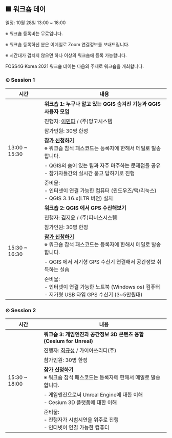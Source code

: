 ## ■ 워크숍 데이
일정: 10월 28일 13:00 ~ 18:00

※ 워크숍 등록비는 무료입니다.

※ 워크숍 등록하신 분은 이메일로 Zoom 연결정보를 보내드립니다.

※ 시간대가 겹치지 않으면 하나 이상의 워크숍에 등록 가능합니다.

FOSS4G Korea 2021 워크숍 데이는 다음의 주제로 워크숍을 개최합니다.

### ⊙ Session 1
<table>
  <thead>
    <tr>
      <th>시간</th>
      <th>내용</th>
    </tr>
  </thead>
  <tbody>
    <tr>
      <td rowspan=6>13:00 ~ 15:30</td>
      <td><b>워크숍 1: 누구나 알고 있는 QGIS 숨겨진 기능과 QGIS 사용자 모임</b></td>
    </tr>
    <tr>
      <td>진행자: <a href="mailto:mapplus@gmail.com">이민파</a> / (주)망고시스템</td>
    </tr>
    <tr>
      <td>참가인원: 30명 한정</td>
    </tr>
    <tr>
      <td>
        <b><a href="https://docs.google.com/forms/d/e/1FAIpQLSeRQw8OXscZ3gJgkDkYD6nt1DAYj3oBpqAbTWAhQrs5lPkF0w/viewform?usp=sf_link">참가 신청하기</a></b><br> 
        ※ 워크숍 참석 패스코드는 등록자에 한해서 메일로 발송합니다.</td>
    </tr>
    <tr>
      <td>
         - QGIS의 숨어 있는 팁과 자주 마주하는 문제점들 공유<br>
         - 참가자들간의 실시간 묻고 답하기로 진행
      </td>
    </tr>
    <tr>
      <td>준비물:<br>
        - 인터넷이 연결 가능한 컴퓨터 (윈도우즈/맥/리눅스)<br>
        - QGIS 3.16.x(LTR 버전) 설치
      </td>
    </tr>
    <tr>
      <td rowspan=6>15:30 ~ 16:30</td>
      <td><b>워크숍 2: QGIS 에서 GPS 수신해보기</b></td>
    </tr>
    <tr>
      <td>진행자: <a href="mailto:aliasgis@gmail.com">김지윤</a> / (주)피너스시스템</td>
    </tr>
    <tr>
      <td>참가인원: 30명 한정</td>
    </tr>
    <tr>
      <td>
        <b><a href="https://docs.google.com/forms/d/e/1FAIpQLSeRQw8OXscZ3gJgkDkYD6nt1DAYj3oBpqAbTWAhQrs5lPkF0w/viewform?usp=sf_link">참가 신청하기</a></b><br> 
        ※ 워크숍 참석 패스코드는 등록자에 한해서 메일로 발송합니다.</td>
    </tr>
    <tr>
      <td>
        - QGIS 에서 저기형 GPS 수신기 연결해서 공간정보 취득하는 실습
      </td>
    </tr>
    <tr>
      <td>준비물:<br>
        - 인터넷이 연결 가능한 노트북 (Windows os) 컴퓨터<br>
        - 저가형 USB 타입 GPS 수신기 (3~5만원대)
      </td>
    </tr>
  </tbody>
</table>

### ⊙ Session 2
<table>
  <thead>
    <tr>
      <th>시간</th>
      <th>내용</th>
    </tr>
  </thead>
  <tbody>
    <tr>
      <td rowspan=6>15:30 ~ 18:00</td>
      <td><b>워크숍 3: 게임엔진과 공간정보 3D 콘텐츠 융합(Cesium for Unreal)</b></td>
    </tr>
    <tr>
      <td>진행자: <a href="mailto:kschoi@gaia3d.com">최규성</a> / 가이아쓰리디(주)</td>
    </tr>
    <tr>
      <td>참가인원: 30명 한정</td>
    </tr>
    <tr>
      <td>
        <b><a href="https://docs.google.com/forms/d/e/1FAIpQLSeRQw8OXscZ3gJgkDkYD6nt1DAYj3oBpqAbTWAhQrs5lPkF0w/viewform?usp=sf_link">참가 신청하기</a></b><br> 
        ※ 워크숍 참석 패스코드는 등록자에 한해서 메일로 발송합니다.</td>
    </tr>
    <tr>
      <td>
        - 게임엔진으로써 Unreal Engine에 대한 이해<br>
        - Cesium 3D 플랫폼에 대한 이해
      </td>
    </tr>
    <tr>
      <td>준비물:<br>
        - 진행자가 시범시연을 위주로 진행<br>
        - 인터넷이 연결 가능한 컴퓨터
      </td>
    </tr>
  </tbody>
</table>
